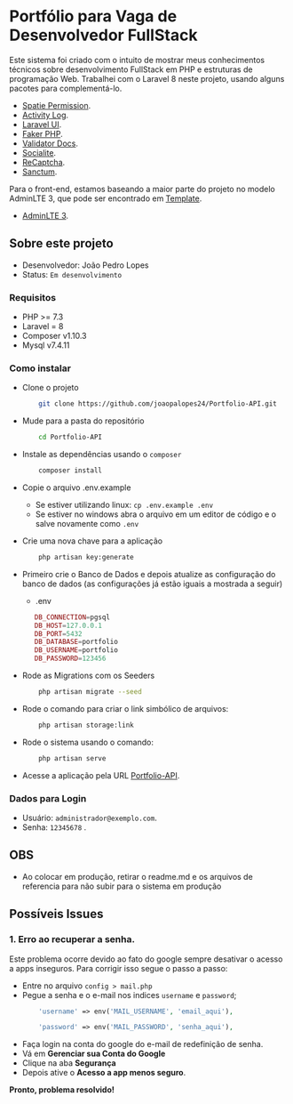 # Portfólio para Vaga de Desenvolvedor FullStack

Este sistema foi criado com o intuito de mostrar meus conhecimentos técnicos sobre desenvolvimento FullStack em PHP e estruturas de programação Web. Trabalhei com o Laravel 8 neste projeto, usando alguns pacotes para complementá-lo.

- [Spatie Permission](https://github.com/spatie/laravel-permission).
- [Activity Log](https://github.com/spatie/laravel-activitylog).
- [Laravel UI](https://github.com/laravel/ui).
- [Faker PHP](https://github.com/FakerPHP/Faker).
- [Validator Docs](https://github.com/geekcom/validator-docs).
- [Socialite](https://github.com/laravel/socialite).
- [ReCaptcha](https://github.com/biscolab/laravel-recaptcha).
- [Sanctum](https://github.com/laravel/sanctum).

Para o front-end, estamos baseando a maior parte do projeto no modelo AdminLTE 3, que pode ser encontrado em [Template](https://adminlte.io/themes/v3/index.html).

- [AdminLTE 3](https://github.com/ColorlibHQ/AdminLTE).

## Sobre este projeto

- Desenvolvedor: João Pedro Lopes
- Status: `Em desenvolvimento`

### Requisitos
- PHP >= 7.3
- Laravel = 8
- Composer v1.10.3
- Mysql v7.4.11

### Como instalar
- Clone o projeto
    ```bash
        git clone https://github.com/joaopalopes24/Portfolio-API.git
    ```

- Mude para a pasta do repositório
    ```bash
        cd Portfolio-API
    ```

- Instale as dependências usando o `composer`
    ```bash
        composer install
    ```

- Copie o arquivo .env.example
    - Se estiver utilizando linux: `cp .env.example .env` 
    - Se estiver no windows abra o arquivo em um editor de código e o salve novamente como `.env`
    
    
- Crie uma nova chave para a aplicação
    ```bash
        php artisan key:generate
    ```
- Primeiro crie o Banco de Dados e depois atualize as configuração do banco de dados (as configurações já estão iguais a mostrada a seguir)
    - .env
     ```php
        DB_CONNECTION=pgsql
        DB_HOST=127.0.0.1
        DB_PORT=5432
        DB_DATABASE=portfolio
        DB_USERNAME=portfolio
        DB_PASSWORD=123456
    ``` 

- Rode as Migrations com os Seeders
    ```bash
        php artisan migrate --seed
    ```

- Rode o comando para criar o link simbólico de arquivos:
    ```bash
        php artisan storage:link
    ```

- Rode o sistema usando o comando:
    ```bash
        php artisan serve
    ```

- Acesse a aplicação pela URL [Portfolio-API](http://127.0.0.1:8000).

### Dados para Login
- Usuário: `administrador@exemplo.com`.
- Senha: `12345678` .

## OBS
- Ao colocar em produção, retirar o readme.md e os arquivos de referencia para não subir para o sistema em produção

## Possíveis Issues

### 1. Erro ao recuperar a senha.

Este problema ocorre devido ao fato do google sempre desativar o acesso a apps inseguros. Para corrigir isso segue o passo a passo: 

- Entre no arquivo `config > mail.php`
- Pegue a senha e o e-mail nos indices `username` e `password`;
    ```php
        'username' => env('MAIL_USERNAME', 'email_aqui'),

        'password' => env('MAIL_PASSWORD', 'senha_aqui'),

    ```
- Faça login na conta do google do e-mail de redefinição de senha.
- Vá em **Gerenciar sua Conta do Google**
- Clique na aba **Segurança**
- Depois ative o **Acesso a app menos seguro**.

**Pronto, problema resolvido!**

